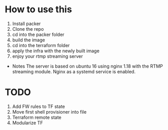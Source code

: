 # How to use this

1. Install packer
2. Clone the repo
3. cd into the packer folder
4. build the image 
5. cd into the terraform folder
6. apply the infra with the newly built image
7. enjoy your rtmp streaming server

- Notes
The server is based on ubuntu 16 using nginx 1.18 with the RTMP streaming module. Nginx as a systemd service is enabled.

# TODO 

1. Add FW rules to TF state
2. Move first shell provisioner into file
3. Terraform remote state
4. Modularize TF
